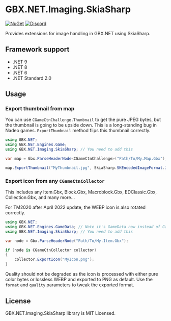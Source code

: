 # GBX.NET.Imaging.SkiaSharp

[![NuGet](https://img.shields.io/nuget/vpre/GBX.NET.Imaging.SkiaSharp?style=for-the-badge&logo=nuget)](https://www.nuget.org/packages/GBX.NET.Imaging.SkiaSharp/)
[![Discord](https://img.shields.io/discord/1012862402611642448?style=for-the-badge&logo=discord)](https://discord.gg/tECTQcAWC9)

Provides extensions for image handling in GBX.NET using SkiaSharp.

## Framework support

- .NET 9
- .NET 8
- .NET 6
- .NET Standard 2.0

## Usage

### Export thumbnail from map

You can use `CGameCtnChallenge.Thumbnail` to get the pure JPEG bytes, but the thumbnail is going to be upside down. This is a long-standing bug in Nadeo games. `ExportThumbnail` method flips this thumbnail correctly.

```cs
using GBX.NET;
using GBX.NET.Engines.Game;
using GBX.NET.Imaging.SkiaSharp; // You need to add this

var map = Gbx.ParseHeaderNode<CGameCtnChallenge>("Path/To/My.Map.Gbx");

map.ExportThumbnail("MyThumbnail.jpg", SkiaSharp.SKEncodedImageFormat.Jpeg, quality: 95);
```

### Export icon from any `CGameCtnCollector`

This includes any Item.Gbx, Block.Gbx, Macroblock.Gbx, EDClassic.Gbx, Collection.Gbx, and many more...

For TM2020 after April 2022 update, the WEBP icon is also rotated correctly.

```cs
using GBX.NET;
using GBX.NET.Engines.GameData; // Note it's GameData now instead of Game
using GBX.NET.Imaging.SkiaSharp; // You need to add this

var node = Gbx.ParseHeaderNode("Path/To/My.Item.Gbx");

if (node is CGameCtnCollector collector)
{
    collector.ExportIcon("MyIcon.png");
}
```

Quality should not be degraded as the icon is processed with either pure color bytes or lossless WEBP and exported to PNG as default. Use the `format` and `quality` parameters to tweak the exported format.

## License

GBX.NET.Imaging.SkiaSharp library is MIT Licensed.